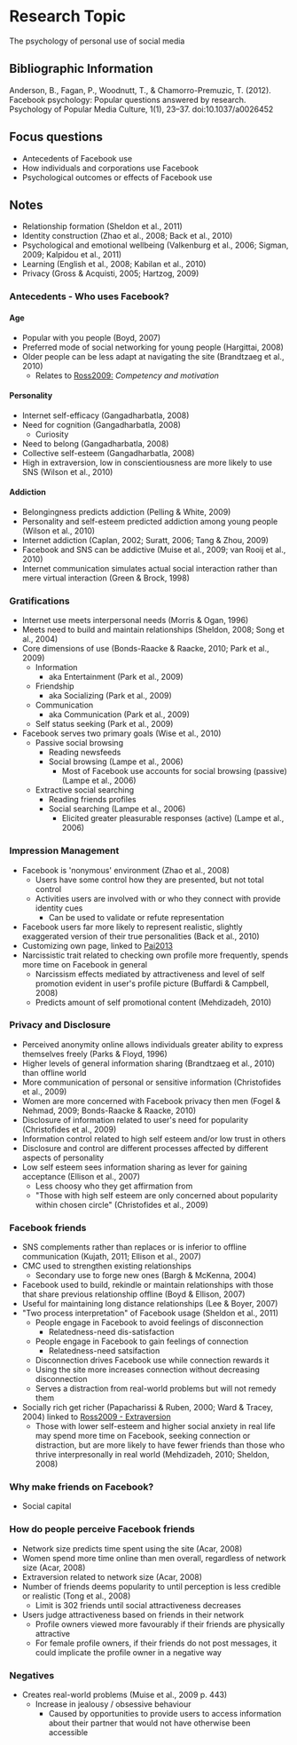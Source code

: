 # Research Topic

The psychology of personal use of social media

## Bibliographic Information

Anderson, B., Fagan, P., Woodnutt, T., & Chamorro-Premuzic, T. (2012). Facebook psychology: Popular questions answered by research. Psychology of Popular Media Culture, 1(1), 23–37. doi:10.1037/a0026452

## Focus questions

- Antecedents of Facebook use
- How individuals and corporations use Facebook
- Psychological outcomes or effects of Facebook use

## Notes

- Relationship formation (Sheldon et al., 2011)
- Identity construction (Zhao et al., 2008; Back et al., 2010)
- Psychological and emotional wellbeing (Valkenburg et al., 2006; Sigman, 2009; Kalpidou et al., 2011)
- Learning (English et al., 2008; Kabilan et al., 2010)
- Privacy (Gross & Acquisti, 2005; Hartzog, 2009)

### Antecedents - Who uses Facebook?

#### Age

- Popular with you people (Boyd, 2007)
- Preferred mode of social networking for young people (Hargittai, 2008)
- Older people can be less adapt at navigating the site (Brandtzaeg et al., 2010)
	- Relates to [Ross2009:](notes_Ross.md) *Competency and motivation*

#### Personality

- Internet self-efficacy (Gangadharbatla, 2008)
- Need for cognition (Gangadharbatla, 2008)
	- Curiosity
- Need to belong (Gangadharbatla, 2008)
- Collective self-esteem (Gangadharbatla, 2008)
- High in extraversion, low in conscientiousness are more likely to use SNS (Wilson et al., 2010)

#### Addiction

- Belongingness predicts addiction (Pelling & White, 2009)
- Personality and self-esteem predicted addiction among young people (Wilson et al., 2010)
- Internet addiction (Caplan, 2002; Suratt, 2006; Tang & Zhou, 2009)
- Facebook and SNS can be addictive (Muise et al., 2009; van Rooij et al., 2010)
- Internet communication simulates actual social interaction rather than mere virtual interaction (Green & Brock, 1998)

### Gratifications

- Internet use meets interpersonal needs (Morris & Ogan, 1996)
- Meets need to build and maintain relationships (Sheldon, 2008; Song et al., 2004)
- Core dimensions of use (Bonds-Raacke & Raacke, 2010; Park et al., 2009)
	- Information
		- aka Entertainment (Park et al., 2009)
	- Friendship
		- aka Socializing (Park et al., 2009)
	- Communication
		- aka Communication (Park et al., 2009)
	- Self status seeking (Park et al., 2009)
- Facebook serves two primary goals (Wise et al., 2010)
	- Passive social browsing
		- Reading newsfeeds
		- Social browsing (Lampe et al., 2006)
			- Most of Facebook use accounts for social browsing (passive) (Lampe et al., 2006)
	- Extractive social searching
		- Reading friends profiles
		- Social searching (Lampe et al., 2006)
			- Elicited greater pleasurable responses (active) (Lampe et al., 2006)

### Impression Management

- Facebook is 'nonymous' environment (Zhao et al., 2008)
	- Users have some control how they are presented, but not total control
	- Activities users are involved with or who they connect with provide identity cues
		- Can be used to validate or refute representation
- Facebook users far more likely to represent realistic, slightly exaggerated version of their true personalities (Back et al., 2010)
- Customizing own page, linked to [Pai2013](notes_Pai2013.md)
- Narcissistic trait related to checking own profile more frequently, spends more time on Facebook in general
	- Narcissism effects mediated by attractiveness and level of self promotion evident in user's profile picture (Buffardi & Campbell, 2008)
	- Predicts amount of self promotional content (Mehdizadeh, 2010)

### Privacy and Disclosure

- Perceived anonymity online allows individuals greater ability to express themselves freely (Parks & Floyd, 1996)
- Higher levels of general information sharing (Brandtzaeg et al., 2010) than offline world
- More communication of personal or sensitive information (Christofides et al., 2009)
- Women are more concerned with Facebook privacy then men (Fogel & Nehmad, 2009; Bonds-Raacke & Raacke, 2010)
- Disclosure of information related to user's need for popularity (Christofides et al., 2009)
- Information control related to high self esteem and/or low trust in others
- Disclosure and control are different processes affected by different aspects of personality
- Low self esteem sees information sharing as lever for gaining acceptance (Ellison et al., 2007)
	- Less choosy who they get affirmation from
	- "Those with high self esteem are only concerned about popularity within chosen circle" (Christofides et al., 2009)

### Facebook friends

- SNS complements rather than replaces or is inferior to offline communication (Kujath, 2011; Ellison et al., 2007)
- CMC used to strengthen existing relationships
	- Secondary use to forge new ones (Bargh & McKenna, 2004)
- Facebook used to build, rekindle or maintain relationships with those that share previous relationship offline (Boyd & Ellison, 2007)
- Useful for maintaining long distance relationships (Lee & Boyer, 2007)
- "Two process interpretation" of Facebook usage (Sheldon et al., 2011)
	- People engage in Facebook to avoid feelings of disconnection 
		- Relatedness-need dis-satisfaction
	- People engage in Facebook to gain feelings of connection
		- Relatedness-need satsifaction
	- Disconnection drives Facebook use while connection rewards it
	- Using the site more increases connection without decreasing disconnection
	- Serves a distraction from real-world problems but will not remedy them
- Socially rich get richer (Papacharissi & Ruben, 2000; Ward & Tracey, 2004) linked to [Ross2009 - Extraversion](notes_Ross2009.md)
	- Those with lower self-esteem and higher social anxiety in real life may spend more time on Facebook, seeking connection or distraction, but are more likely to have fewer friends than those who thrive interpresonally in real world (Mehdizadeh, 2010; Sheldon, 2008)

### Why make friends on Facebook?

- Social capital

### How do people perceive Facebook friends

- Network size predicts time spent using the site (Acar, 2008)
- Women spend more time online than men overall, regardless of network size (Acar, 2008)
- Extraversion related to network size (Acar, 2008)
- Number of friends deems popularity to until perception is less credible or realistic (Tong et al., 2008)
	- Limit is 302 friends until social attractiveness decreases
- Users judge attractiveness based on friends in their network 
	- Profile owners viewed more favourably if their friends are physically attractive 
	- For female profile owners, if their friends do not post messages, it could implicate the profile owner in a negative way

### Negatives

- Creates real-world problems (Muise et al., 2009 p. 443)
	- Increase in jealousy / obsessive behaviour
		- Caused by opportunities to provide users to access information about their partner that would not have otherwise been accessible